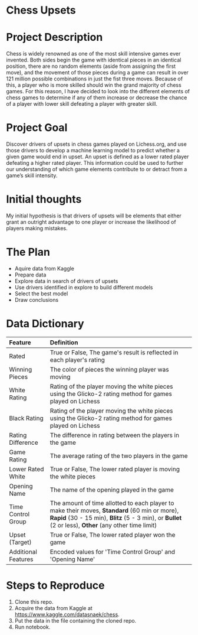 # Chess Upsets

# Project Description 

Chess is widely renowned as one of the most skill intensive games ever invented. Both sides begin the game with identical pieces in an identical position, there are no random elements (aside from assigning the first move), and the movement of those pieces during a game can result in over 121 million possible combinations in just the fist three moves. Because of this, a player who is more skilled should win the grand majority of chess games. For this reason,  I have decided to look into the different elements of chess games to determine if any of them increase or decrease the chance of a player with lower skill defeating a player with greater skill.

# Project Goal

Discover drivers of upsets in chess games played on Lichess.org, and use those drivers to develop a machine learning model to predict whether a given game would end in upset. An upset is defined as a lower rated player defeating a higher rated player. This information could be used to further our understanding of which game elements contribute to or detract from a game’s skill intensity.

# Initial thoughts

My initial hypothesis is that drivers of upsets will be elements that either grant an outright advantage to one player or increase the likelihood of players making mistakes.

# The Plan

* Aquire data from Kaggle
* Prepare data
* Explore data in search of drivers of upsets
* Use drivers identified in explore to build different models
* Select the best model
* Draw conclusions

# Data Dictionary

| Feature | Definition |
|:--------|:-----------|
|Rated| True or False, The game's result is reflected in each player's rating|
|Winning Pieces| The color of pieces the winning player was moving|
|White Rating| Rating of the player moving the white pieces using the Glicko-2 rating method for games played on Lichess|
|Black Rating| Rating of the player moving the white pieces using the Glicko-2 rating method for games played on Lichess|
|Rating Difference| The difference in rating between the players in the game|
|Game Rating| The average rating of the two players in the game|
|Lower Rated White| True or False, The lower rated player is moving the white pieces|
|Opening Name| The name of the opening played in the game|
|Time Control Group| The amount of time allotted to each player to make their moves, **Standard** (60 min or more), **Rapid** (30 - 15 min), **Blitz** (5 - 3 min), or **Bullet** (2 or less), **Other** (any other time limit)|
|Upset (Target)| True or False, The lower rated player won the game|
|Additional Features|Encoded values for 'Time Control Group' and 'Opening Name'|

# Steps to Reproduce 
1) Clone this repo.
2) Acquire the data from Kaggle at https://www.kaggle.com/datasnaek/chess.
3) Put the data in the file containing the cloned repo.
4) Run notebook.